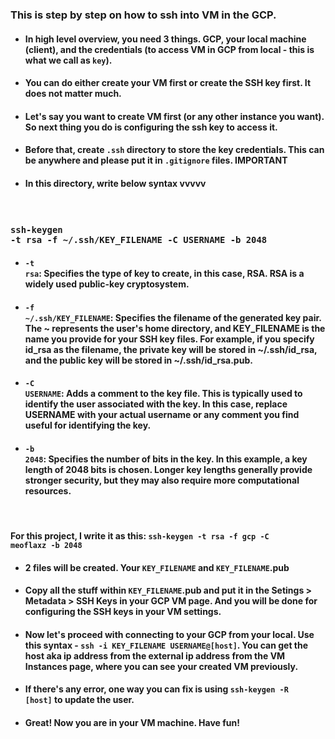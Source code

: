 ### This is step by step on how to ssh into VM in the GCP.

* #### In high level overview, you need 3 things. GCP, your local machine (client), and the credentials (to access VM in GCP from local - this is what we call as <code>key</code>).

* #### You can do either create your VM first or create the SSH key first. It does not matter much.

* #### Let's say you want to create VM first (or any other instance you want). So next thing you do is configuring the ssh key to access it.

* #### Before that, create <code>.ssh</code> directory to store the key credentials. This can be anywhere and please put it in <code>.gitignore</code> files. **IMPORTANT**

* #### In this directory, write below syntax vvvvv

<br> 

### <code>ssh-keygen -t rsa -f ~/.ssh/KEY_FILENAME -C USERNAME -b 2048</code>

* #### <code>-t rsa</code>: Specifies the type of key to create, in this case, RSA. RSA is a widely used public-key cryptosystem.

* #### <code>-f ~/.ssh/KEY_FILENAME</code>: Specifies the filename of the generated key pair. The ~ represents the user's home directory, and KEY_FILENAME is the name you provide for your SSH key files. For example, if you specify id_rsa as the filename, the private key will be stored in ~/.ssh/id_rsa, and the public key will be stored in ~/.ssh/id_rsa.pub.

* #### <code>-C USERNAME</code>: Adds a comment to the key file. This is typically used to identify the user associated with the key. In this case, replace USERNAME with your actual username or any comment you find useful for identifying the key.

* #### <code>-b 2048</code>: Specifies the number of bits in the key. In this example, a key length of 2048 bits is chosen. Longer key lengths generally provide stronger security, but they may also require more computational resources.
  

<br>

#### For this project, I write it as this: <code>ssh-keygen -t rsa -f gcp -C meoflaxz -b 2048</code>

* #### 2 files will be created. Your <code>KEY_FILENAME</code> and <code>KEY_FILENAME</code>.pub

* #### Copy all the stuff within <code>KEY_FILENAME</code>.pub and put it in the **Setings > Metadata > SSH Keys** in your GCP VM page. And you will be done for configuring the SSH keys in your VM settings.
* #### Now let's proceed with connecting to your GCP from your local. Use this syntax - <code>ssh -i KEY_FILENAME USERNAME@[host]</code>. You can get the host aka ip address from the external ip address from the VM Instances page, where you can see your created VM previously.
* #### If there's any error, one way you can fix is using <code>ssh-keygen -R [host]</code> to update the user.
* #### Great! Now you are in your VM machine. Have fun!
